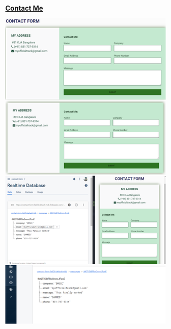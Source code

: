 <h2><a href="https://sammed-sankonatti.github.io/contact-me/" alt="live_link"> Contact Me </a> </h2>

<img src="./images/contact-1.png" alt="image-1" />
<img src="./images/contact-2.png" alt="image-1" />
<img src="./images/contact-3.png" alt="image-1" />
<img src="./images/contact-4.png" alt="image-1" />